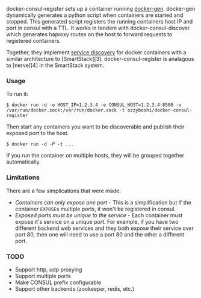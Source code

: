 docker-consul-register sets up a container running [docker-gen][1].  docker-gen dynamically generates a
python script when containers are started and stopped.  This generated script registers the running
containers host IP and port in consul with a TTL.  It works in tandem with docker-consul-discover which
generates haproxy routes on the host to forward requests to registered containers.

Together, they implement [service discovery][2] for docker containers with a similar architecture
to [SmartStack][3]. docker-consul-register is analagous to [nerve][4] in the SmartStack system.

### Usage

To run it:

    $ docker run -d -e HOST_IP=1.2.3.4 -e CONSUL_HOST=1.2.3.4:8500 -v /var/run/docker.sock:/var/run/docker.sock -t ozzyboshi/docker-consul-register

Then start any containers you want to be discoverable and publish their exposed port to the host.

    $ docker run -d -P -t ...

If you run the container on multiple hosts, they will be grouped together automatically.

### Limitations

There are a few simplications that were made:

* *Containers can only expose one port* - This is a simplification but if the container `EXPOSE`s
multiple ports, it won't be registered in consul.
* *Exposed ports must be unique to the service* - Each container must expose it's service on a unique
port.  For example, if you have two different backend web services and they both expose their service
over port 80, then one will need to use a port 80 and the other a different port.


[1]: https://github.com/jwilder/docker-gen
[2]: http://jasonwilder.com/blog/2014/07/15/docker-service-discovery/

### TODO

* Support http, udp proxying
* Support multiple ports
* Make CONSUL prefix configurable
* Support other backends (zookeeper, redis, etc.)
